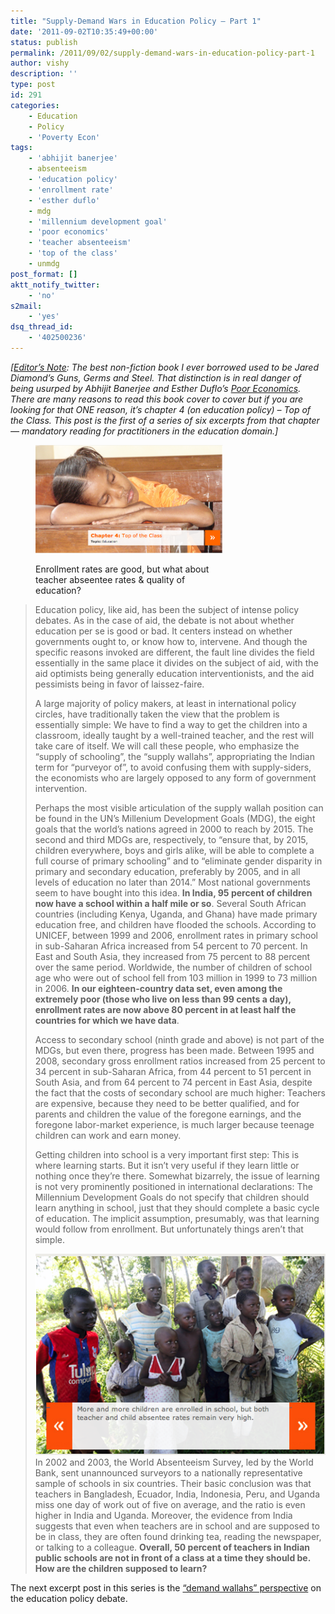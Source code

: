 ```yaml
---
title: "Supply-Demand Wars in Education Policy – Part 1"
date: '2011-09-02T10:35:49+00:00'
status: publish
permalink: /2011/09/02/supply-demand-wars-in-education-policy-part-1
author: vishy
description: ''
type: post
id: 291
categories:
    - Education
    - Policy
    - 'Poverty Econ'
tags:
    - 'abhijit banerjee'
    - absenteeism
    - 'education policy'
    - 'enrollment rate'
    - 'esther duflo'
    - mdg
    - 'millennium development goal'
    - 'poor economics'
    - 'teacher absenteeism'
    - 'top of the class'
    - unmdg
post_format: []
aktt_notify_twitter:
    - 'no'
s2mail:
    - 'yes'
dsq_thread_id:
    - '402500236'
---
```

*\[<span style="text-decoration: underline;">Editor’s Note</span>: The best non-fiction book I ever borrowed used to be Jared Diamond’s Guns, Germs and Steel. That distinction is in real danger of being usurped by Abhijit Banerjee and Esther Duflo’s [Poor Economics](http://pooreconomics.com/). There are many reasons to read this book cover to cover but if you are looking for that ONE reason, it’s chapter 4 (on education policy) – Top of the Class. This post is the first of a series of six excerpts from that chapter — mandatory reading for practitioners in the education domain.\]*

<figure aria-describedby="caption-attachment-292" class="wp-caption alignleft" id="attachment_292" style="width: 300px">

[![](../../../../uploads/2011/09/banduflo_ch4_cover.png "banduflo_ch4_cover")](http://pooreconomics.com/chapters/4-top-class)<figcaption class="wp-caption-text" id="caption-attachment-292">Enrollment rates are good, but what about teacher abseentee rates &amp; quality of education?</figcaption></figure>

> Education policy, like aid, has been the subject of intense policy debates. As in the case of aid, the debate is not about whether education per se is good or bad. It centers instead on whether governments ought to, or know how to, intervene. And though the specific reasons invoked are different, the fault line divides the field essentially in the same place it divides on the subject of aid, with the aid optimists being generally education interventionists, and the aid pessimists being in favor of laissez-faire.
> 
> A large majority of policy makers, at least in international policy circles, have traditionally taken the view that the problem is essentially simple: We have to find a way to get the children into a classroom, ideally taught by a well-trained teacher, and the rest will take care of itself. We will call these people, who emphasize the “supply of schooling”, the “supply wallahs”, appropriating the Indian term for “purveyor of”, to avoid confusing them with supply-siders, the economists who are largely opposed to any form of government intervention.
> 
> Perhaps the most visible articulation of the supply wallah position can be found in the UN’s Millenium Development Goals (MDG), the eight goals that the world’s nations agreed in 2000 to reach by 2015. The second and third MDGs are, respectively, to “ensure that, by 2015, children everywhere, boys and girls alike, will be able to complete a full course of primary schooling” and to “eliminate gender disparity in primary and secondary education, preferably by 2005, and in all levels of education no later than 2014.” Most national governments seem to have bought into this idea. **In India, 95 percent of children now have a school within a half mile or so**. Several South African countries (including Kenya, Uganda, and Ghana) have made primary education free, and children have flooded the schools. According to UNICEF, between 1999 and 2006, enrollment rates in primary school in sub-Saharan Africa increased from 54 percent to 70 percent. In East and South Asia, they increased from 75 percent to 88 percent over the same period. Worldwide, the number of children of school age who were out of school fell from 103 million in 1999 to 73 million in 2006. **In our eighteen-country data set, even among the extremely poor (those who live on less than 99 cents a day), enrollment rates are now above 80 percent in at least half the countries for which we have data**.
> 
> Access to secondary school (ninth grade and above) is not part of the MDGs, but even there, progress has been made. Between 1995 and 2008, secondary gross enrollment ratios increased from 25 percent to 34 percent in sub-Saharan Africa, from 44 percent to 51 percent in South Asia, and from 64 percent to 74 percent in East Asia, despite the fact that the costs of secondary school are much higher: Teachers are expensive, because they need to be better qualified, and for parents and children the value of the foregone earnings, and the foregone labor-market experience, is much larger because teenage children can work and earn money.
> 
> Getting children into school is a very important first step: This is where learning starts. But it isn’t very useful if they learn little or nothing once they’re there. Somewhat bizarrely, the issue of learning is not very prominently positioned in international declarations: The Millennium Development Goals do not specify that children should learn anything in school, just that they should complete a basic cycle of education. The implicit assumption, presumably, was that learning would follow from enrollment. But unfortunately things aren’t that simple.
> 
> [![](../../../../uploads/2011/09/banduflo_ch4_low_enrollment.png "banduflo_ch4_low_enrollment")](http://pooreconomics.com/chapters/4-top-class)In 2002 and 2003, the World Absenteeism Survey, led by the World Bank, sent unannounced surveyors to a nationally representative sample of schools in six countries. Their basic conclusion was that teachers in Bangladesh, Ecuador, India, Indonesia, Peru, and Uganda miss one day of work out of five on average, and the ratio is even higher in India and Uganda. Moreover, the evidence from India suggests that even when teachers are in school and are supposed to be in class, they are often found drinking tea, reading the newspaper, or talking to a colleague. **Overall, 50 percent of teachers in Indian public schools are not in front of a class at a time they should be. How are the children supposed to learn?**

The next excerpt post in this series is the [“demand wallahs” perspective](http://www.techsangam.com/2011/09/06/the-supply-demand-wars-in-education-policy-part-2/) on the education policy debate.